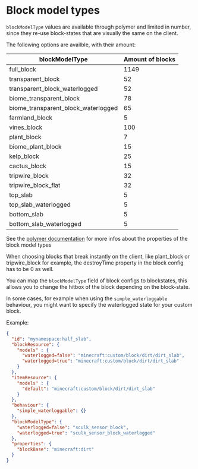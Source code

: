 # Block model types

`blockModelType` values are available through polymer and limited in number, since they re-use block-states that are visually the same on the client.

The following options are availble, with their amount:

| blockModelType                      | Amount of blocks |
|-------------------------------------|------------------|
| full_block                          | 1149             |
| transparent_block                   | 52               |
| transparent_block_waterlogged       | 52               |
| biome_transparent_block             | 78               |
| biome_transparent_block_waterlogged | 65               |
| farmland_block                      | 5                |
| vines_block                         | 100              |
| plant_block                         | 7                |
| biome_plant_block                   | 15               |
| kelp_block                          | 25               |
| cactus_block                        | 15               |
| tripwire_block                      | 32               |
| tripwire_block_flat                 | 32               |
| top_slab                            | 5                |
| top_slab_waterlogged                | 5                |
| bottom_slab                         | 5                |
| bottom_slab_waterlogged             | 5                |

See the [polymer documentation](https://polymer.pb4.eu/latest/polymer-blocks/basics/) for more infos about the properties of the block model types

When choosing blocks that break instantly on the client, like plant_block or tripwire_block for example, the destroyTime property in the block config has to be 0 as well.

You can map the `blockModelType` field of block configs to blockstates, this allows you to change the hitbox of the block depending on the block-state.

In some cases, for example when using the `simple_waterloggable` behaviour, you might want to specify the waterlogged state for your custom block.

Example:
```json
{
  "id": "mynamespace:half_slab",
  "blockResource": {
    "models" : {
      "waterlogged=false": "minecraft:custom/block/dirt/dirt_slab",
      "waterlogged=true": "minecraft:custom/block/dirt/dirt_slab"
    }
  },
  "itemResource": {
    "models" : {
      "default": "minecraft:custom/block/dirt/dirt_slab"
    }
  },
  "behaviour": {
    "simple_waterloggable": {}
  },
  "blockModelType": {
    "waterlogged=false": "sculk_sensor_block",
    "waterlogged=true": "sculk_sensor_block_waterlogged"
  },
  "properties": {
    "blockBase": "minecraft:dirt"
  }
}
```
